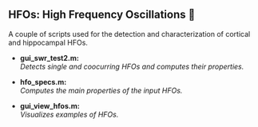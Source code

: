 ## **HFOs: High Frequency Oscillations :milky_way:**
A couple of scripts used for the detection and characterization of cortical and hippocampal HFOs.

* **gui_swr_test2.m:**  
*Detects single and coocurring HFOs and computes their properties.* 

* **hfo_specs.m:**  
*Computes the main properties of the input HFOs.* 

* **gui_view_hfos.m:**  
*Visualizes examples of HFOs.* 


